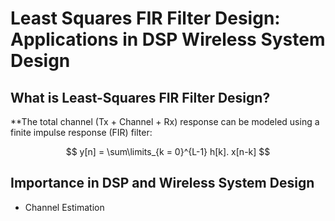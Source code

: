 # Least Squares FIR Filter Design: Applications in DSP Wireless System Design

## What is Least-Squares FIR Filter Design?
**The total channel (Tx + Channel + Rx) response can be modeled using a finite impulse response (FIR) filter: 

$$     y[n] = \sum\limits_{k = 0}^{L-1} h[k]. x[n-k] $$

## Importance in DSP and Wireless System Design
* Channel Estimation
